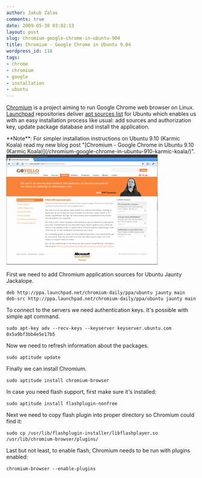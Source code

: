 ```yaml
---
author: Jakub Zalas
comments: true
date: 2009-05-30 03:02:13
layout: post
slug: chromium-google-chrome-in-ubuntu-904
title: Chromium - Google Chrome in Ubuntu 9.04
wordpress_id: 118
tags:
- chrome
- chromium
- google
- installation
- ubuntu
---
```


[Chromium](http://chromium.org/) is a project aiming to run Google Chrome web browser on Linux. [Launchpad](https://launchpad.net/chromium-project) repositories deliver [apt sources list](https://launchpad.net/~chromium-daily/+archive/ppa) for Ubuntu which enables us with an easy installation process like usual: add sources and authorization key, update package database and install the application.

<div class="alert alert-warning" markdown="1">
**Note**: For simpler installation instructions on Ubuntu 9.10 (Karmic Koala) read my new blog post "[Chromium - Google Chrome in Ubuntu 9.10 (Karmic Koala)](/chromium-google-chrome-in-ubuntu-910-karmic-koala/)".
</div>


<div class="text-center">
    <a href="/uploads/wp/2009/05/chromium-goyello.png"><img src="/uploads/wp/2009/05/chromium-goyello-400x291.png" alt="Chromium" title="Chromium" class="img-responsive" /></a>
</div>



First we need to add Chromium application sources for Ubuntu Jaunty Jackalope.

    
    deb http://ppa.launchpad.net/chromium-daily/ppa/ubuntu jaunty main
    deb-src http://ppa.launchpad.net/chromium-daily/ppa/ubuntu jaunty main


To connect to the servers we need authentication keys. It's possible with simple apt command.

    
    sudo apt-key adv --recv-keys --keyserver keyserver.ubuntu.com 0x5a9bf3bb4e5e17b5


Now we need to refresh information about the packages.

    
    sudo aptitude update


Finally we can install Chromium.

    
    sudo aptitude install chromium-browser


In case you need flash support, first make sure it's installed:

    
    sudo aptitude install flashplugin-nonfree


Next we need to copy flash plugin into proper directory so Chromium could find it:

    
    sudo cp /usr/lib/flashplugin-installer/libflashplayer.so /usr/lib/chromium-browser/plugins/


Last but not least, to enable flash, Chromium needs to be run with plugins enabled:

    
    chromium-browser --enable-plugins

